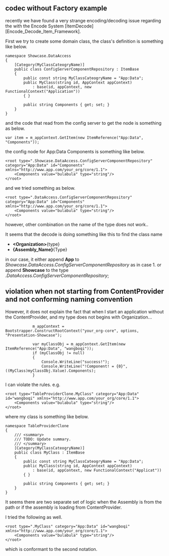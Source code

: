 ## codec without Factory example

recently we have found a very strange encoding/decoding issue regarding the with the Encode System [ItemDecode][Encode_Decode_Item_Framework].

First we try to create some domain class, the class's definition is something like below.

```
namespace Showcase.DataAccess
{
    [Category(MyClassCateogryName)]
    public class ConfigServerComponentRepository : ItemBase
    {
        public const string MyClassCateogryName = "App:Data";
        public MyClass(string id, AppContext appContext)
            : base(id, appContext, new FunctionalContext("Application"))
        { }

        public string Components { get; set; }
    }
}
```

and the code that read from the config server to get the node is something as below.  

```
var item = m_appContext.GetItem(new ItemReference("App:Data", "Components"));
```


the config node for App:Data Components is something like below. 

```
<root type=".Showcase.DataAccess.ConfigServerComponentRepository" category="App:Data" id="Components" xmlns="http://www.app.com/your_org/core/1.1">
    <Components value="bulabula" type="string"/>
</root>
```

and we tried something as below. 

```
<root type=".DataAccess.ConfigServerComponentRepository" category="App:Data" id="Components" xmlns="http://www.app.com/your_org/core/1.1">
    <Components value="bulabula" type="string"/>
</root>
```
however, other combination on the name of the type does not work.. 

It seems that the decode is doing something like this to find the class name

* **&lt;Organization&gt;**{type}
* **{Assembly_Name}**{Type}

in our case, it either append **App**  to *Showcase.DataAccess.ConfigServerComponentRepository* as in case 1. or append **Showcase**  to the type *.DataAccess.ConfigServerComponentRepository*;

## violation when not starting from ContentProvider and not conforming naming convention
However, it does not explain the fact that  when I start an application without the ContentProvider, and my type does not begins with Organization... 

```
            m_appContext = Bootstrapper.ConstructRootContext("your_org-core", options, "Presentation-Showcase");

            var myClassObj = m_appContext.GetItem(new ItemReference("App:Data", "wangboqi"));
            if (myClassObj != null)
            {
                Console.WriteLine("success!");
                Console.WriteLine("!Component! = {0}", ((MyClass)myClassObj.Value).Components);
            }

```

I can violate the rules. e.g.

```
<root type="TableProviderClone.MyClass" category="App:Data" id="wangboqi" xmlns="http://www.app.com/your_org/core/1.1">
    <Components value="bulabula" type="string"/>
</root>
```

where my class is something like below. 
 
```
namespace TableProviderClone
{
    /// <summary>
    /// TODO: Update summary.
    /// </summary>
    [Category(MyClassCateogryName)]
    public class MyClass : ItemBase
    {
        public const string MyClassCateogryName = "App:Data";
        public MyClass(string id, AppContext appContext)
            : base(id, appContext, new FunctionalContext("Applicat"))
        { }

        public string Components { get; set; }
    }
}
```

It seems there are two separate set of logic when the Assembly is from the path or if the assembly is loading from ContentProvider.

I tried the following as well.

```
<root type=".MyClass" category="App:Data" id="wangboqi" xmlns="http://www.app.com/your_org/core/1.1">
    <Components value="bulabula" type="string"/>
</root>
```

which is conformant to the second notation.
